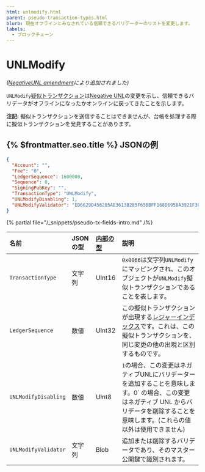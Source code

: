 ```yaml
---
html: unlmodify.html
parent: pseudo-transaction-types.html
blurb: 現在オフラインとみなされている信頼できるバリデーターのリストを変更します。
labels:
  - ブロックチェーン
---
```

# UNLModify

_([NegativeUNL amendment](../../../../resources/known-amendments.md#negativeunl)により追加されました)_

`UNLModify`[疑似トランザクション](pseudo-transaction-types.md)は[Negative UNL](../../../../concepts/consensus-protocol/negative-unl.md)の変更を示し、信頼できるバリデータがオフラインになったかオンラインに戻ってきたことを示します。

**注記:** 擬似トランザクションを送信することはできませんが、台帳を処理する際に擬似トランザクションを発見することがあります。

## {% $frontmatter.seo.title %} JSONの例

```json
{
  "Account": "",
  "Fee": "0",
  "LedgerSequence": 1600000,
  "Sequence": 0,
  "SigningPubKey": "",
  "TransactionType": "UNLModify",
  "UNLModifyDisabling": 1,
  "UNLModifyValidator": "ED6629D456285AE3613B285F65BBFF168D695BA3921F309949AFCD2CA7AFEC16FE",
}
```

{% partial file="/_snippets/pseudo-tx-fields-intro.md" /%}
<!--{# fix md highlighting_ #}-->

| 名前                 | JSONの型 | [内部の型](../../binary-format.md) | 説明           |
|:---------------------|:--------|:------------------|:----------------------|
| `TransactionType`    | 文字列   | UInt16      | `0x0066`は文字列`UNLModify`にマッピングされ、このオブジェクトが`UNLModify`擬似トランザクションであることを表します。 |
| `LedgerSequence`     | 数値     | UInt32      | この擬似トランザクションが出現する[レジャーインデックス](../../data-types/basic-data-types.md#レジャーインデックス)です。これは、この擬似トランザクションを、同じ変更の他の出現と区別するものです。 |
| `UNLModifyDisabling` | 数値     | UInt8       | `1`の場合、この変更はネガティブUNLにバリデーターを追加することを意味します。0` の場合、この変更はネガティブ UNL からバリデータを削除することを意味します。(これらの値以外は使用できません) |
| `UNLModifyValidator` | 文字列   | Blob        | 追加または削除するバリデータであり、そのマスター公開鍵で識別されます。 |
